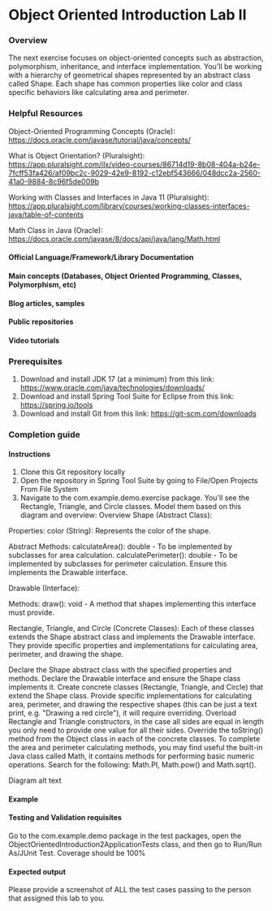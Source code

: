 
# Object Oriented Introduction Lab II

### Overview
The next exercise focuses on object-oriented concepts such as abstraction, polymorphism, inheritance, and interface implementation. You'll be working with a hierarchy of geometrical shapes represented by an abstract class called Shape. Each shape has common properties like color and class specific behaviors like calculating area and perimeter.

### Helpful Resources
Object-Oriented Programming Concepts (Oracle): https://docs.oracle.com/javase/tutorial/java/concepts/

What is Object Orientation? (Pluralsight): https://app.pluralsight.com/ilx/video-courses/86714d19-8b08-404a-b24e-7fcff53fa426/af09bc2c-9029-42e9-8192-c12ebf543666/048dcc2a-2560-41a0-9884-8c96f5de009b

Working with Classes and Interfaces in Java 11 (Pluralsight): https://app.pluralsight.com/library/courses/working-classes-interfaces-java/table-of-contents

Math Class in Java (Oracle): https://docs.oracle.com/javase/8/docs/api/java/lang/Math.html

#### Official Language/Framework/Library Documentation
#### Main concepts (Databases, Object Oriented Programming, Classes, Polymorphism, etc)
#### Blog articles, samples
#### Public repositories
#### Video tutorials

### Prerequisites

1. Download and install JDK 17 (at a minimum) from this link: https://www.oracle.com/java/technologies/downloads/
2. Download and install Spring Tool Suite for Eclipse from this link: https://spring.io/tools
3. Download and install Git from this link: https://git-scm.com/downloads

### Completion guide

#### Instructions
1. Clone this Git repository locally
2. Open the repository in Spring Tool Suite by going to File/Open Projects From File System
3. Navigate to the com.example.demo.exercise package. You'll see the Rectangle, Triangle, and Circle classes. Model them based on this diagram and overview:
Overview
Shape (Abstract Class):

Properties: color (String): Represents the color of the shape.

Abstract Methods: calculateArea(): double - To be implemented by subclasses for area calculation. calculatePerimeter(): double - To be implemented by subclasses for perimeter calculation. Ensure this implements the Drawable interface.

Drawable (Interface):

Methods: draw(): void - A method that shapes implementing this interface must provide.

Rectangle, Triangle, and Circle (Concrete Classes): Each of these classes extends the Shape abstract class and implements the Drawable interface. They provide specific properties and implementations for calculating area, perimeter, and drawing the shape.



Declare the Shape abstract class with the specified properties and methods.
Declare the Drawable interface and ensure the Shape class implements it.
Create concrete classes (Rectangle, Triangle, and Circle) that extend the Shape class. Provide specific implementations for calculating area, perimeter, and drawing the respective shapes (this can be just a text print, e.g. "Drawing a red circle"), it will require overriding.
Overload Rectangle and Triangle constructors, in the case all sides are equal in length you only need to provide one value for all their sides.
Override the toString() method from the Object class in each of the concrete classes.
To complete the area and perimeter calculating methods, you may find useful the built-in Java class called Math, it contains methods for performing basic numeric operations. Search for the following: Math.PI, Math.pow() and Math.sqrt().

Diagram
alt text


#### Example
#### Testing and Validation requisites
Go to the com.example.demo package in the test packages, open the ObjectOrientedIntroduction2ApplicationTests class, and then go to Run/Run As/JUnit Test.
Coverage should be 100%

#### Expected output
Please provide a screenshot of ALL the test cases passing to the person that assigned this lab to you.

